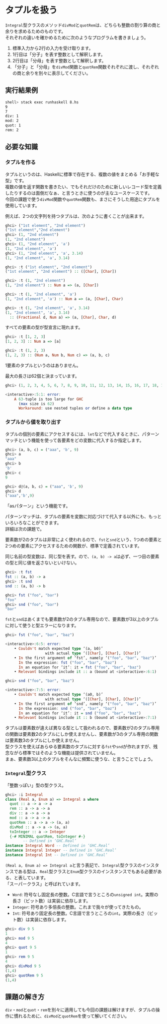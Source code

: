 # タプルを扱う

`Integral`型クラスのメソッド`divMod`と`quotRem`は、どちらも整数の割り算の商と余りを求めるためのものです。  
それぞれの違いを確かめるために次のようなプログラムを書きましょう。

1. 標準入力から2行の入力を受け取ります。
2. 1行目は「分子」を表す整数として解釈します。
3. 2行目は「分母」を表す整数として解釈します。
4. 「分子」と「分母」を`divMod`関数と`quotRem`関数それぞれに渡し、それぞれの商と余りを別々に表示してください。

## 実行結果例

```bash
shell> stack exec runhaskell 8.hs
9
7
div: 1
mod: 2
quot: 1
rem: 2
```

## 必要な知識

### タプルを作る

タプルというのは、Haskellに標準で存在する、複数の値をまとめる「お手軽な型」です。  
複数の値を返す関数を書きたい、でもそれだけのために新しいレコード型を定義したりするのは面倒だなぁ、と言うときに使うのが主なユースケースです。  
今回の課題で使う`divMod`関数や`quotRem`関数も、まさにそうした用途にタプルを使用しています。

例えば、2つの文字列を持つタプルは、次のように書くことが出来ます。

```haskell
ghci> ("1st element", "2nd element")
("1st element","2nd element")
ghci> (1, "2nd element")
(1, "2nd element")
ghci> (1, "2nd element", 'a')
(1, "2nd element", 'a')
ghci> (1, "2nd element", 'a', 3.14)
(1, "2nd element", 'a', 3.14)
```

```haskell
ghci> :t ("1st element", "2nd element")
("1st element", "2nd element") :: ([Char], [Char])
```

```haskell
ghci> :t (1, "2nd element")
(1, "2nd element") :: Num a => (a, [Char])
```

```haskell
ghci> :t (1, "2nd element", 'a')
(1, "2nd element", 'a') :: Num a => (a, [Char], Char)
```

```haskell
ghci> :t (1, "2nd element", 'a', 3.14)
(1, "2nd element", 'a', 3.14)
  :: (Fractional d, Num a) => (a, [Char], Char, d)
```

すべての要素の型が型宣言に現れます。  

```haskell
ghci> :t [1, 2, 3]
[1, 2, 3] :: Num a => [a]
```

```haskell
ghci> :t (1, 2, 3)
(1, 2, 3) :: (Num a, Num b, Num c) => (a, b, c)
```

1要素のタプルというのはありません。

最大の長さは62個と決まっています。

```haskell
ghci> (1, 2, 3, 4, 5, 6, 7, 8, 9, 10, 11, 12, 13, 14, 15, 16, 17, 18, 19, 20, 21, 22, 23, 24, 25, 26, 27, 28, 29, 30, 31, 32, 33, 34, 35, 36, 37, 38, 39, 40, 41, 42, 43, 44, 45, 46, 47, 48, 49, 50, 51, 52, 53, 54, 55, 56, 57, 58, 59, 60, 61, 62, 63)

<interactive>:5:1: error:
    A 63-tuple is too large for GHC
      (max size is 62)
      Workaround: use nested tuples or define a data type
```

### タプルから値を取り出す

タプルの個別の要素にアクセスするには、`let`などで代入するときに、パターンマッチという機能を使って各要素をどの変数に代入するか指定します。

```haskell
ghci> (a, b, c) = ("aaa", 'b', 9)
ghci> a
"aaa"
ghci> b
'b'
ghci> c
9
```

```haskell
ghci> d@(a, b, c) = ("aaa", 'b', 9)
ghci> d
("aaa",'b',9)
```

「asパターン」という機能です。

パターンマッチは、タプルの要素を変数に対応づけて代入する以外にも、もっといろいろなことができます。  
詳細は次の課題で。

要素数が2のタプルは非常によく使われるので、`fst`と`snd`という、1つめの要素と2つめの要素にアクセスするための関数が、標準で定義されています。

同じ名前の型変数は、同じ型を表す。ので、`(a, b) -> a`は必ず、一つ目の要素の型と同じ値を返さないといけない。

```haskell
ghci> :t fst
fst :: (a, b) -> a
ghci> :t snd
snd :: (a, b) -> b
```

```haskell
ghci> fst ("foo", "bar")
"foo"
ghci> snd ("foo", "bar")
"bar"
```

`fst`と`snd`はあくまでも要素数が2のタプル専用なので、要素数が3以上のタプルに対して使うと型エラーになります。  

```haskell
ghci> fst ("foo", "bar", "baz")

<interactive>:6:5: error:
    • Couldn't match expected type ‘(a, b0)’
                  with actual type ‘([Char], [Char], [Char])’
    • In the first argument of ‘fst’, namely ‘("foo", "bar", "baz")’
      In the expression: fst ("foo", "bar", "baz")
      In an equation for ‘it’: it = fst ("foo", "bar", "baz")
    • Relevant bindings include it :: a (bound at <interactive>:6:1)

ghci> snd ("foo", "bar", "baz")

<interactive>:7:5: error:
    • Couldn't match expected type ‘(a0, b)’
                  with actual type ‘([Char], [Char], [Char])’
    • In the first argument of ‘snd’, namely ‘("foo", "bar", "baz")’
      In the expression: snd ("foo", "bar", "baz")
      In an equation for ‘it’: it = snd ("foo", "bar", "baz")
    • Relevant bindings include it :: b (bound at <interactive>:7:1)
```

タプルは要素数が違えば異なる型として扱われるので、要素数が2のタプル専用の関数は要素数2のタプルにしか使えませんし、要素数が3のタプル専用の関数は要素数3のタプルにしか使えません。  
型クラスを使えばあらゆる要素数のタプルに対する`fst`や`snd`が作れますが、残念ながら標準ではそのような機能は提供されていません。  
まぁ、要素数3以上のタプルをそんなに頻繁に使うな、と言うことでしょう。

### `Integral`型クラス

「整数っぽい」型の型クラス。

```haskell
ghci> :i Integral
class (Real a, Enum a) => Integral a where
  quot :: a -> a -> a
  rem :: a -> a -> a
  div :: a -> a -> a
  mod :: a -> a -> a
  quotRem :: a -> a -> (a, a)
  divMod :: a -> a -> (a, a)
  toInteger :: a -> Integer
  {-# MINIMAL quotRem, toInteger #-}
        -- Defined in ‘GHC.Real’
instance Integral Word -- Defined in ‘GHC.Real’
instance Integral Integer -- Defined in ‘GHC.Real’
instance Integral Int -- Defined in ‘GHC.Real’
```

`(Real a, Enum a) => Integral a`と言う表記で、`Integral`型クラスのインスタンスである型は、`Real`型クラスと`Enum`型クラスのインスタンスでもある必要がある、と表しています。  
「スーパークラス」と呼ばれています。

- `Word`: 符号なし固定長の整数。C言語で言うところの`unsigned int`。実際の長さ（ビット数）は実装に依存します。
- `Integer`: 符号あり多倍長の整数。これまで我々が使ってきたもの。
- `Int`: 符号あり固定長の整数。C言語で言うところの`int`。実際の長さ（ビット数）は実装に依存します。

```haskell
ghci> div 9 5
1
ghci> mod 9 5
4
ghci> quot 9 5
1
ghci> rem 9 5
4
ghci> divMod 9 5
(1,4)
ghci> quotRem 9 5
(1,4)
```

## 課題の解き方 

`div`・`mod`と`quot`・`rem`を別々に適用しても今回の課題は解けますが、タプルの操作に慣れるために、`divMod`と`quotRem`を使って解いてください。
